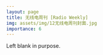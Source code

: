 ```yaml
---
layout: page
title: 无线电周刊 [Radio Weekly]
img: assets/img/12无线电周刊封面.jpg
importance: 6
---
```


Left blank in purpose.
